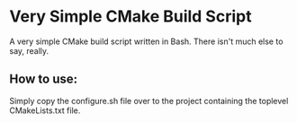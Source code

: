 # Very Simple CMake Build Script

A very simple CMake build script written in Bash. There isn't much else to say, really.

## How to use:
Simply copy the configure.sh file over to the project containing the toplevel CMakeLists.txt file.
